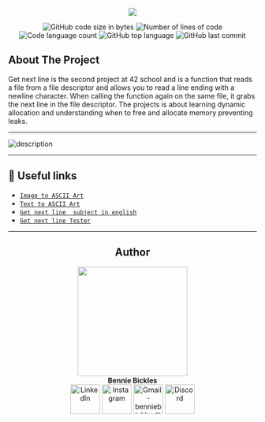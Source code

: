 <p align="center">
  <img src="https://zupimages.net/up/22/37/atpo.png" />
</p>

<p align="center">
	<img alt="GitHub code size in bytes" src="https://img.shields.io/github/languages/code-size/BennieBickles/GetNextLine?color=blueviolet" />
	<img alt="Number of lines of code" src="https://img.shields.io/tokei/lines/github/BennieBickles/GetNextLine?color=blueviolet" />
	<img alt="Code language count" src="https://img.shields.io/github/languages/count/BennieBickles/GetNextLine?color=blue" />
	<img alt="GitHub top language" src="https://img.shields.io/github/languages/top/BennieBickles/GetNextLine?color=blue" />
	<img alt="GitHub last commit" src="https://img.shields.io/github/last-commit/BennieBickles/GetNextLine?color=brightgreen" />
</p>


<!-- ABOUT THE PROJECT -->
## About The Project

Get next line is the second project at 42 school and is a function that reads a file from a file descriptor and allows you to read a line ending with a newline character. When calling the function again on the same file, it grabs the next line in the file descriptor.
The projects is about learning dynamic allocation and understanding when to free and allocate memory preventing leaks.

______________________________________________________

![description](https://zupimages.net/up/22/37/sa35.png)

______________________________________________________

## :pushpin: Useful links

* [`Image to ASCII Art`](https://emojicombos.com/dot-art-generator)
* [`Text to ASCII Art`](http://patorjk.com/software/taag/#p=display&f=Graffiti&t=Type%20Something%20)
* [`Get next line  subject in english`](https://github.com/Surfi89/42cursus/blob/main/Subject%20PDFs/01_get_next_line_en.pdf)
* [`Get next line Tester`](https://github.com/Tripouille/gnlTester)

______________________________________________________

<h2  align="center" id="author">Author</h2>
<div align="center">
	<div>
	<img height="222em" src="https://zupimages.net/up/22/37/nw50.png">
	</div>
	<div>
		<strong> Bennie Bickles </strong>
	<div>
	<div>
    	</div> 
    	<div>
  	<a href="https://www.youtube.com/watch?v=bpmeHdOvoX0" target="_blank"><img align="center" alt="LinkedIn" height="60" src="https://user-images.githubusercontent.com/81205527/157161849-01a9df02-bf32-45be-add4-122bc40b48cf.png"></a>
	<a href="https://youtu.be/GJ0mO8P37Eg" target="_blank"><img align="center" alt="Instagram" height="60" src="https://user-images.githubusercontent.com/81205527/157161841-19ec3ab2-2c8f-4ec0-8b9d-3cd885256098.png"></a>
	<a href = "https://youtu.be/_yrkWU6TDwQ"> <img align="center" alt="Gmail - benniebickles@proton.me" height="60" src="https://user-images.githubusercontent.com/81205527/157161831-eb9dffee-404b-4ffe-b0af-34671219f7fb.png"></a>
	<a href="https://youtu.be/2k0SmqbBIpQ" target="_blank"><img align="center" alt="Discord" height="60" src="https://user-images.githubusercontent.com/81205527/157161820-de88dc63-61a3-4c9f-9445-07ac98bf0bc2.png"></a>
	</div>
</div>
